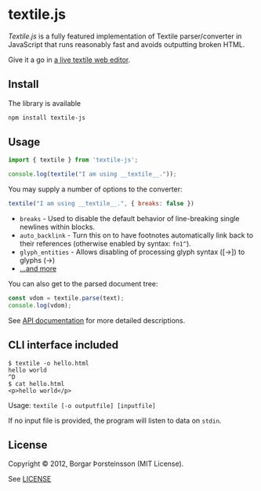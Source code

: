 # textile.js

_Textile.js_ is a fully featured implementation of Textile parser/converter in JavaScript that runs reasonably fast and avoids outputting broken HTML.

Give it a go in [a live textile web editor](http://borgar.github.com/textile-js/).


## Install

The library is available 

```sh
npm install textile-js
```


## Usage

```js
import { textile } from 'textile-js';

console.log(textile("I am using __textile__."));
```

You may supply a number of options to the converter:

```js
textile("I am using __textile__.", { breaks: false })
```

* `breaks` - Used to disable the default behavior of line-breaking single newlines within blocks.
* `auto_backlink` - Turn this on to have footnotes automatically link back to their references (otherwise enabled by syntax: `fn1^`).
* `glyph_entities` - Allows disabling of processing glyph syntax ([->]) to glyphs (→)
* [...and more](./API.md#textile)

You can also get to the parsed document tree:

```js
const vdom = textile.parse(text);
console.log(vdom);
```

See [API documentation](./API.md) for more detailed descriptions.


## CLI interface included

```
$ textile -o hello.html
hello world
^D
$ cat hello.html
<p>hello world</p>
```

Usage: `textile [-o outputfile] [inputfile]`

If no input file is provided, the program will listen to data on `stdin`.


## License

Copyright © 2012, Borgar Þorsteinsson (MIT License).

See [LICENSE](./LICENSE)
